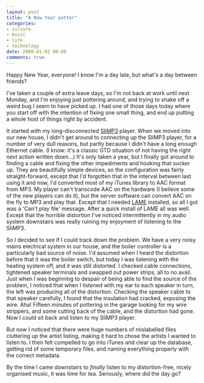 ```yaml
---
layout: post
title: "A New Year potter"
categories:
- culture
- music
- life
- technology
date: 2008-01-02 00:00
comments: true
---
```


<p>Happy New Year, everyone! I know I'm a day late, but what's a day between friends?</p>

<p>I've taken a couple of extra leave days, so I'm not back at work until next Monday, and I'm enjoying just pottering around, and trying to shake off a weird bug I seem to have picked up. I had one of those days today where you start off with the intention of fixing one small thing, and end up putting a whole host of things right by accident.</p>

<p>It started with my long-disconnected <a href="http://slimdevices.com/">SliMP3</a> player. When we moved into our new house, I didn't get around to connecting up the SliMP3 player, for a number of very dull reasons, but partly because I didn't have a long enough Ethernet cable. (I know: it's a classic GTD situation of not having the right next action written down...) It's only taken a year, but I finally got around to finding a cable and fixing the other impediments and hooking that sucker up. They are beautifully simple devices, so the configuration was fairly straight-forward, except that I'd forgotten that in the interval between last using it and now, I'd converted most of my iTunes library to AAC format from MP3. My player can't transcode AAC on the hardware (I believe some of the new players can do it), but the server software can convert AAC on the fly to MP3 and play that. Except that I needed <a href="http://lame.sourceforge.net/">LAME</a> installed, so all I got was a 'Can't play file' message. After a quick install of LAME all was well. Except that the horrible distortion I've noticed intermittently in my audio system downstairs was really ruining my enjoyment of listening to the SliMP3.</p>

<p>So I decided to see if I could track down the problem. We have a very noisy mains electrical system in our house, and the boiler controller is a particularly bad source of noise. I'd assumed when I heard the distortion before that it was the boiler switch, but today I was listening with the heating system off, and it was still distorted. I checked cable connections, tightened speaker terminals and swapped out power strips, all to no avail. Just when I was beginning to despair of being able to find the source of the problem, I noticed that when I listened with my ear to each speaker in turn, the left was producing all of the distortion. Checking the speaker cable to that speaker carefully, I found that the insulation had cracked, exposing the wire. Aha! Fifteen minutes of pottering in the garage looking for my wire strippers, and some cutting back of the cable, and the distortion had gone. Now I could sit back and listen to my SliMP3 player.</p>

<p>But now I noticed that there were huge numbers of mislabelled files cluttering up the artist listing, making it hard to chose the artists I wanted to listen to. I then felt compelled to go into iTunes and clear up the database, getting rid of some temporary files, and naming everything properly with the correct metadata.</p>

<p>By the time I came downstairs to <em>finally</em> listen to my distortion-free, nicely organised music, it was time for tea. Seriously, where did the day go?</p>


